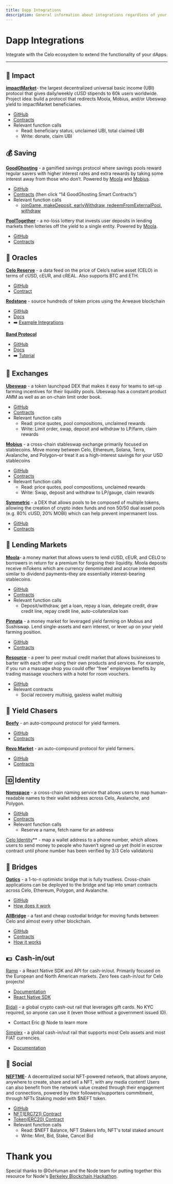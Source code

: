 ```yaml
---
title: Dapp Integrations
description: General information about integrations regardless of your service or use case.
---
```


# Dapp Integrations

Integrate with the Celo ecosystem to extend the functionality of your dApps.

---

## **🌱 Impact**

**[impactMarket](http://impactmarket.com)**- the largest decentralized universal basic income (UBI) protocol that gives daily/weekly cUSD stipends to 60k users worldwide. Project idea: build a protocol that redirects Moola, Mobius, and/or Ubeswap yield to impactMarket beneficiaries.

- [GitHub](https://github.com/impactMarket)
- [Contracts](https://github.com/impactMarket/impact-market-smart-contracts/tree/main/contracts)
- Relevant function calls
  - Read: beneficiary status, unclaimed UBI, total claimed UBI
  - Write: donate, claim UBI

## **💰 Saving**

**[GoodGhosting](https://goodghosting.com/#/)** - a gamified savings protocol where savings pools reward regular savers with higher interest rates and extra rewards by taking some interest away from those who don’t. Powered by [Moola](https://moola.market/) and [Mobius](https://www.mobius.money/#/swap).

- [GitHub](https://github.com/Good-Ghosting/goodghosting-protocol-v0)
- [Contracts](https://dappradar.com/celo/defi/goodghosting) (then click “14 GoodGhosting Smart Contracts”)
- Relevant function calls
  - [joinGame, makeDeposit, earlyWithdraw, redeemFromExternalPool, withdraw](https://docs.goodghosting.com/docs/game-mechanics-and-technical)

**[PoolTogether](https://pooltogether.com/)** - a no-loss lottery that invests user deposits in lending markets then lotteries off the yield to a single entity. Powered by [Moola](https://moola.market/).

- [GitHub](https://github.com/pooltogether)
- [Contracts](https://v3.docs.pooltogether.com/)

## **📡 Oracles**

**[Celo Reserve](https://docs.celo.org/celo-codebase/protocol/stability/oracles)** - a data feed on the price of Celo’s native asset (CELO) in terms of cUSD, cEUR, and cREAL. Also supports BTC and ETH.

- [GitHub](https://github.com/celo-org/celo-oracle)
- [Contract](https://github.com/celo-org/celo-monorepo/blob/master/packages/protocol/contracts/stability/SortedOracles.sol)

**[Redstone](http://app.redstone.finance.)** - source hundreds of token prices using the Arweave blockchain

- [GitHub](https://github.com/redstone-finance)
- [Docs](https://github.com/redstone-finance/redstone-node/blob/main/docs/COMPILED_ORACLE_DOCS.md)
- ➡️ [Example Integrations](https://github.com/redstone-finance/redstone-evm-connector-examples)

**[Band Protocol](https://bandprotocol.com/)**

- [GitHub](https://github.com/bandprotocol)
- [Docs](https://docs.bandchain.org/)
- ➡️ [Tutorial](https://docs.celo.org/celo-codebase/protocol/oracles/band-protocol-how-to)

## **💱 Exchanges**

**[Ubeswap](https://ubeswap.org/)** - a token launchpad DEX that makes it easy for teams to set-up farming incentives for their liquidity pools. Ubeswap has a constant product AMM as well as an on-chain limit order book.

- [GitHub](https://github.com/Ubeswap)
- [Contracts](https://docs.ubeswap.org/code-and-contracts/overview)
- Relevant function calls
  - Read: price quotes, pool compositions, unclaimed rewards
  - Write: Limit order, swap, deposit and withdraw to LP/farm, claim rewards

**[Mobius](https://www.mobius.money/#/swap)** - a cross-chain stableswap exchange primarily focused on stablecoins. Move money between Celo, Ethereum, Solana, Terra, Avalanche, and Polygon–or treat it as a high-interest savings for your USD stablecoins

- [GitHub](https://github.com/mobiusAMM)
- [Contracts](https://opencelo.gitbook.io/mobius/)
- Relevant function calls
  - Read: price quotes, pool compositions, unclaimed rewards
  - Write: Swap, deposit and withdraw to LP/gauge, claim rewards

**[Symmetric](https://symmetric.finance/)** - a DEX that allows pools to be composed of multiple tokens, allowing the creation of crypto index funds and non 50/50 dual asset pools (e.g. 80% cUSD, 20% MOBI) which can help prevent impermanent loss.

- [GitHub](https://github.com/centfinance)
- [Contracts](https://docs.google.com/spreadsheets/d/12HS-AMMYqvqqxb9qL9LJsG2X9EQkR3gxH5J0GB3DM0I/edit#gid=324163664)

## **🏦 Lending Markets**

**[Moola](https://moola.market/)**- a money market that allows users to lend cUSD, cEUR, and CELO to borrowers in return for a premium for forgoing their liquidity. Moola deposits receive mTokens which are currency denominated and accrue interest similar to dividend payments–they are essentially interest-bearing stablecoins.

- [GitHub](https://github.com/moolamarket)
- [Contracts](https://drive.google.com/file/d/1xGQl625ytbGB8Rt65xK5dnC1wUtfWPJ6/view?usp=sharing)
- Relevant function calls
  - Deposit/withdraw, get a loan, repay a loan, delegate credit, draw credit line, repay credit line, auto-collateralize loan

**[Pinnata](https://www.dahlia.finance/earn)** - a money market for leveraged yield farming on Mobius and Sushiswap. Lend single-assets and earn interest, or lever up on your yield farming position.

- [GitHub](https://github.com/Pinnata/pinnata-contracts-celo)
- [Contracts](https://github.com/Pinnata/pinnata-contracts-celo/tree/master/contracts)

**[Resource](https://www.resourcenetwork.co/)** - a peer to peer mutual credit market that allows businesses to barter with each other using their own products and services. For example, if you run a massage shop you could offer “free” employee benefits by trading massage vouchers with a hotel for room vouchers.

- [GitHub](https://github.com/ReSource-Network/)
- Relevant contracts
  - Social recovery multisig, gasless wallet multisig

## **🤑 Yield Chasers**

**[Beefy](https://beefy.finance/)** - an auto-compound protocol for yield farmers.

- [GitHub](https://github.com/beefyfinance)
- [Contracts](https://docs.beefy.com/additional-resources/code-repositories)

**[Revo Market](https://revo.market/#/)** - an auto-compound protocol for yield farmers.

- [GitHub](https://github.com/revo-market)
- [Contracts](https://docs.revo.market/dyor/contracts)

## **🆔 Identity**

**[Nomspace](https://nom.space/#/)** - a cross-chain naming service that allows users to map human-readable names to their wallet address across Celo, Avalanche, and Polygon.

- [GitHub](https://github.com/Nomspace)
- [Contracts](https://github.com/nomspace/xnom-contracts)
- Relevant function calls
  - Reserve a name, fetch name for an address

[Celo Identity](https://docs.celo.org/celo-codebase/protocol/identity)\*\* - map a wallet address to a phone number, which allows users to send money to people who haven’t signed up yet (hold in escrow contract until phone number has been verified by 3/3 Celo validators)

## **🌉 Bridges**

**[Optics](https://optics.app/)** - a 1-to-n optimistic bridge that is fully trustless. Cross-chain applications can be deployed to the bridge and tap into smart contracts across Celo, Ethereum, Polygon, and Avalanche.

- [GitHub](https://github.com/celo-org/optics-monorepo)
- [How does it work](https://docs.celo.org/celo-codebase/protocol/optics)

**[AllBridge](https://allbridge.io/)** - a fast and cheap custodial bridge for moving funds between Celo and almost every other blockchain.

- [GitHub](https://github.com/allbridge-io)
- [Contracts](https://docs.allbridge.io/allbridge-overview/bridge-contracts)
- [How it works](https://docs.allbridge.io/allbridge-overview/under-the-hood-of-allbridge)

## 💵  Cash-in/out

[Ramp](https://ramp.network/) - a React Native SDK and API for cash-in/out. Primarily focused on the European and North American markets. Zero fees cash-in/out for Celo projects!

- [Documentation](https://docs.ramp.network/)
- [React Native SDK](https://docs.ramp.network/mobile/react-native-sdk/)

[Bidali](https://www.bidali.com/) - a global crypto cash-out rail that leverages gift cards. No KYC required, so anyone can use it (even those without a government issued ID).

- Contact Eric @ Node to learn more

[Simplex](https://www.simplex.com/) - a global cash-in/out rail that supports most Celo assets and most FIAT currencies.

- [Documentation](https://integrations.simplex.com/wallet-api-integration)

## **:iphone: Social**

**[NEFTME](https://neftme.com)**- A decentralized social NFT-powered network, that allows anyone, anywhere to create, share and sell a NFT, with any media content! Users can also benefit from the network value created through their engagement and connections, powered by their followers/supporters commitment, through NFTs Staking model with $NEFT token.

- [GitHub](https://github.com/NEFTME)
- [NFT(ERC721) Contract](https://alfajores-blockscout.celo-testnet.org/address/0xA8C40bdE8BE47D47999d3637dD9683C5F1dc317B/transactions)
- [Token(ERC20) Contract](https://alfajores-blockscout.celo-testnet.org/address/0x6A50e7f557D2295F6af98fc10171ecDdF34400fB)
- Relevant function calls
  - Read: $NEFT Balance, NFT Stakers Info, NFT's total staked amount
  - Write: Mint, Bid, Stake, Cancel Bid


# Thank you

Special thanks to @0xHuman and the Node team for putting together this resource for Node's [Berkeley Blockchain Hackathon](https://thenode.fi/hackathon).
